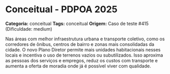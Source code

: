 # Conceitual - PDPOA 2025

**Categoria:** conceitual
**Tags:** conceitual
**Origem:** Caso de teste #415 (Dificuldade: medium)

Nas áreas com melhor infraestrutura urbana e transporte coletivo, como os corredores de ônibus, centros de bairro e zonas mais consolidadas da cidade. O novo Plano Diretor permite mais unidades habitacionais nesses locais e incentiva o uso de terrenos vazios ou subutilizados. Isso aproxima as pessoas dos serviços e empregos, reduz os custos com transporte e aumenta a oferta de moradia onde já é possível viver com qualidade.